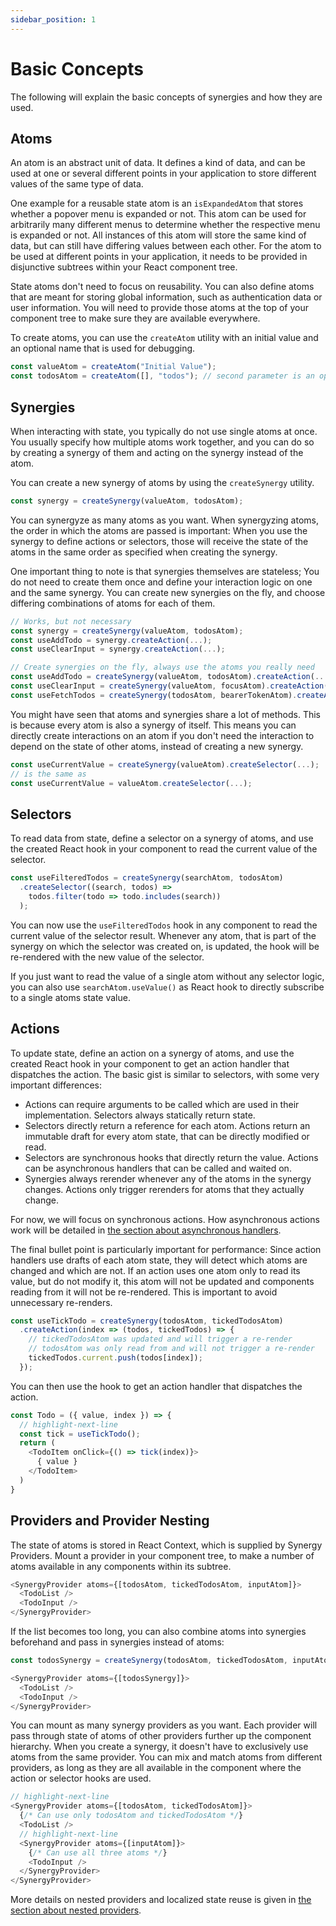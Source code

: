 ```yaml
---
sidebar_position: 1
---
```


# Basic Concepts

The following will explain the basic concepts of synergies and how they are used.

## Atoms

An atom is an abstract unit of data. It defines a kind of data, and can be used 
at one or several different points in your application to store different values of the same type
of data.

One example for a reusable state atom is an `isExpandedAtom` that stores whether a popover
menu is expanded or not. This atom can be used for arbitrarily many different menus to determine
whether the respective menu is expanded or not. All instances of this atom will store the same kind
of data, but can still have differing values between each other. For the atom to be used at different
points in your application, it needs to be provided in disjunctive subtrees within your React component tree.

State atoms don't need to focus on reusability. You can also define atoms that are meant for storing
global information, such as authentication data or user information. You will need to provide those
atoms at the top of your component tree to make sure they are available everywhere.

To create atoms, you can use the `createAtom` utility with an initial value and an optional name that is
used for debugging.

```typescript jsx
const valueAtom = createAtom("Initial Value");
const todosAtom = createAtom([], "todos"); // second parameter is an optional name
```

## Synergies

When interacting with state, you typically do not use single atoms at once. You usually specify
how multiple atoms work together, and you can do so by creating a synergy of them and acting on
the synergy instead of the atom.

You can create a new synergy of atoms by using the `createSynergy` utility.

```typescript jsx
const synergy = createSynergy(valueAtom, todosAtom);
```

You can synergyze as many atoms as you want. When synergyzing atoms, the order in which the atoms
are passed is important: When you use the synergy to define actions or selectors, those will receive
the state of the atoms in the same order as specified when creating the synergy.

One important thing to note is that synergies themselves are stateless; You do not need to create them
once and define your interaction logic on one and the same synergy. You can create new synergies on the
fly, and choose differing combinations of atoms for each of them.

```typescript jsx
// Works, but not necessary
const synergy = createSynergy(valueAtom, todosAtom);
const useAddTodo = synergy.createAction(...);
const useClearInput = synergy.createAction(...);

// Create synergies on the fly, always use the atoms you really need
const useAddTodo = createSynergy(valueAtom, todosAtom).createAction(...);
const useClearInput = createSynergy(valueAtom, focusAtom).createAction(...);
const useFetchTodos = createSynergy(todosAtom, bearerTokenAtom).createAction(...);
```

You might have seen that atoms and synergies share a lot of methods. This is because every atom
is also a synergy of itself. This means you can directly create interactions on an atom if you don't
need the interaction to depend on the state of other atoms, instead of creating a new synergy.

```typescript jsx
const useCurrentValue = createSynergy(valueAtom).createSelector(...);
// is the same as
const useCurrentValue = valueAtom.createSelector(...);
```

## Selectors

To read data from state, define a selector on a synergy of atoms, and use the created React hook
in your component to read the current value of the selector.

```typescript jsx
const useFilteredTodos = createSynergy(searchAtom, todosAtom)
  .createSelector((search, todos) => 
    todos.filter(todo => todo.includes(search))
  );
```

You can now use the `useFilteredTodos` hook in any component to read the current value of the
selector result. Whenever any atom, that is part of the synergy on which the selector was created
on, is updated, the hook will be re-rendered with the new value of the selector.

If you just want to read the value of a single atom without any selector logic, you can also use
`searchAtom.useValue()` as React hook to directly subscribe to a single atoms state value.

## Actions

To update state, define an action on a synergy of atoms, and use the created React hook
in your component to get an action handler that dispatches the action. The basic gist is
similar to selectors, with some very important differences:

- Actions can require arguments to be called which are used in their implementation. 
  Selectors always statically return state.
- Selectors directly return a reference for each atom. Actions return an immutable draft for
  every atom state, that can be directly modified or read.
- Selectors are synchronous hooks that directly return the value. Actions can be asynchronous
  handlers that can be called and waited on.
- Synergies always rerender whenever any of the atoms in the synergy changes. Actions only
  trigger rerenders for atoms that they actually change.

For now, we will focus on synchronous actions. How asynchronous actions work will be detailed
in [the section about asynchronous handlers](async).

The final bullet point is particularly important for performance: Since action handlers use
drafts of each atom state, they will detect which atoms are changed and which are not. If an 
action uses one atom only to read its value, but do not modify it, this atom will not be updated
and components reading from it will not be re-rendered. This is important to avoid unnecessary
re-renders.

```typescript jsx
const useTickTodo = createSynergy(todosAtom, tickedTodosAtom)
  .createAction(index => (todos, tickedTodos) => {
    // tickedTodosAtom was updated and will trigger a re-render
    // todosAtom was only read from and will not trigger a re-render
    tickedTodos.current.push(todos[index]);
  });
```

You can then use the hook to get an action handler that dispatches the action.

```typescript jsx
const Todo = ({ value, index }) => {
  // highlight-next-line
  const tick = useTickTodo();
  return (
    <TodoItem onClick={() => tick(index)}>
      { value }
    </TodoItem>
  )
}
```

## Providers and Provider Nesting

The state of atoms is stored in React Context, which is supplied by Synergy Providers.
Mount a provider in your component tree, to make a number of atoms available in any components
within its subtree.

```typescript jsx
<SynergyProvider atoms={[todosAtom, tickedTodosAtom, inputAtom]}>
  <TodoList />
  <TodoInput />
</SynergyProvider>
```

If the list becomes too long, you can also combine atoms into synergies beforehand
and pass in synergies instead of atoms:

```typescript jsx
const todosSynergy = createSynergy(todosAtom, tickedTodosAtom, inputAtom);

<SynergyProvider atoms={[todosSynergy]}>
  <TodoList />
  <TodoInput />
</SynergyProvider>
```

You can mount as many synergy providers as you want. Each provider will pass through
state of atoms of other providers further up the component hierarchy. When you create
a synergy, it doesn't have to exclusively use atoms from the same provider. You can
mix and match atoms from different providers, as long as they are all available in the
component where the action or selector hooks are used.

```typescript jsx
// highlight-next-line
<SynergyProvider atoms={[todosAtom, tickedTodosAtom]}>
  {/* Can use only todosAtom and tickedTodosAtom */}
  <TodoList />
  // highlight-next-line
  <SynergyProvider atoms={[inputAtom]}>
    {/* Can use all three atoms */}
    <TodoInput />
  </SynergyProvider>
</SynergyProvider>
```

More details on nested providers and localized state reuse is given
in [the section about nested providers](nesting).
